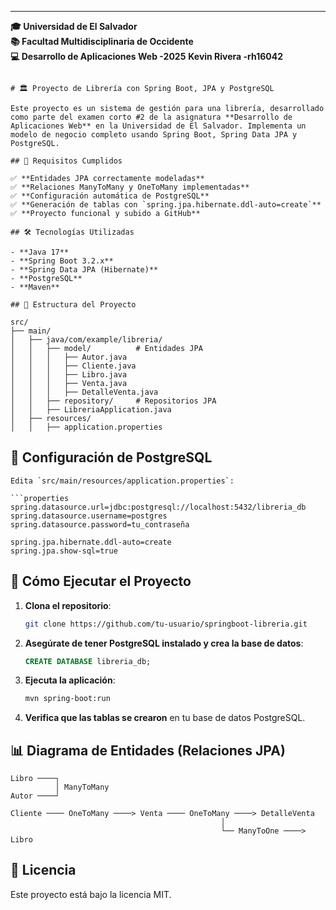 ---
**🎓 Universidad de El Salvador**  
**📚 Facultad Multidisciplinaria de Occidente**  
**💻 Desarrollo de Aplicaciones Web -2025**
**Kevin Rivera -rh16042**
```

# 🏛️ Proyecto de Librería con Spring Boot, JPA y PostgreSQL

Este proyecto es un sistema de gestión para una librería, desarrollado como parte del examen corto #2 de la asignatura **Desarrollo de Aplicaciones Web** en la Universidad de El Salvador. Implementa un modelo de negocio completo usando Spring Boot, Spring Data JPA y PostgreSQL.

## 📌 Requisitos Cumplidos

✅ **Entidades JPA correctamente modeladas**  
✅ **Relaciones ManyToMany y OneToMany implementadas**  
✅ **Configuración automática de PostgreSQL**  
✅ **Generación de tablas con `spring.jpa.hibernate.ddl-auto=create`**  
✅ **Proyecto funcional y subido a GitHub**  

## 🛠️ Tecnologías Utilizadas

- **Java 17**
- **Spring Boot 3.2.x**
- **Spring Data JPA (Hibernate)**
- **PostgreSQL**
- **Maven**

## 📂 Estructura del Proyecto

```
```
src/
├── main/
│   ├── java/com/example/libreria/
│   │   ├── model/          # Entidades JPA
│   │   │   ├── Autor.java
│   │   │   ├── Cliente.java
│   │   │   ├── Libro.java
│   │   │   ├── Venta.java
│   │   │   ├── DetalleVenta.java
│   │   ├── repository/     # Repositorios JPA
│   │   ├── LibreriaApplication.java
│   ├── resources/
│   │   ├── application.properties
```
## 🔌 Configuración de PostgreSQL
```
Edita `src/main/resources/application.properties`:

```properties
spring.datasource.url=jdbc:postgresql://localhost:5432/libreria_db
spring.datasource.username=postgres
spring.datasource.password=tu_contraseña

spring.jpa.hibernate.ddl-auto=create
spring.jpa.show-sql=true
```

## 🚀 Cómo Ejecutar el Proyecto

1. **Clona el repositorio**:
   ```bash
   git clone https://github.com/tu-usuario/springboot-libreria.git
   ```

2. **Asegúrate de tener PostgreSQL instalado y crea la base de datos**:
   ```sql
   CREATE DATABASE libreria_db;
   ```

3. **Ejecuta la aplicación**:
   ```bash
   mvn spring-boot:run
   ```

4. **Verifica que las tablas se crearon** en tu base de datos PostgreSQL.

## 📊 Diagrama de Entidades (Relaciones JPA)

```
Libro ────┐
          │ ManyToMany
Autor ────┘

Cliente ──── OneToMany ────> Venta ──── OneToMany ────> DetalleVenta
                                               │
                                               └── ManyToOne ────> Libro
```

## 📝 Licencia

Este proyecto está bajo la licencia MIT. 



